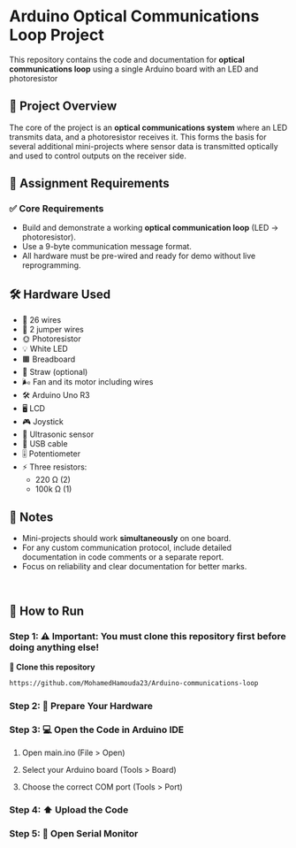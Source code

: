 # Arduino Optical Communications Loop Project

This repository contains the code and documentation for **optical communications loop** using a single Arduino board with an LED and photoresistor 


## 🔧 Project Overview

The core of the project is an **optical communications system** where an LED transmits data, and a photoresistor receives it. This forms the basis for several additional mini-projects where sensor data is transmitted optically and used to control outputs on the receiver side.



## 🧠 Assignment Requirements

### ✅ Core Requirements
- Build and demonstrate a working **optical communication loop** (LED → photoresistor).
- Use a 9-byte communication message format.
- All hardware must be pre-wired and ready for demo without live reprogramming.




## 🛠️ Hardware Used
- 🔌 26 wires  
- 🔀 2 jumper wires  
- 🌞 Photoresistor  
- 💡 White LED  
- 🟫 Breadboard  
- 🥤 Straw (optional)  
- 🌬️ Fan and its motor including wires  
- 🛠️ Arduino Uno R3  
- 🖥️ LCD  
- 🎮 Joystick  
- 📡 Ultrasonic sensor  
- 🔌 USB cable  
- 🎚️ Potentiometer  
- ⚡ Three resistors:  
  - 220 Ω (2)  
  - 100k Ω (1)  





## 📜 Notes

- Mini-projects should work **simultaneously** on one board.
- For any custom communication protocol, include detailed documentation in code comments or a separate report.
- Focus on reliability and clear documentation for better marks.



<br>

## 🚀 How to Run

### Step 1: ⚠️ Important: You must clone this repository first before doing anything else!
**🔄 Clone this repository**
```bash
https://github.com/MohamedHamouda23/Arduino-communications-loop
```


### Step 2: 🔌 Prepare Your Hardware


### Step 3: 💻 Open the Code in Arduino IDE


 1. Open main.ino (File > Open)

 2. Select your Arduino board (Tools > Board)

 3. Choose the correct COM port (Tools > Port)

### Step 4: ⬆️ Upload the Code


### Step 5: 📡 Open Serial Monitor






